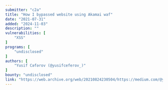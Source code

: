 ```yaml
---
submitter: "c2a"
title: "How I bypassed website using Akamai waf"
date: "2021-07-31"
added: "2024-11-03"
description: ""
vulnerabilities: [
    "XSS"
]
programs: [
    "undisclosed"
]
authors: [
    "Yusif Cəfərov (@yusifceferov_)"
]
bounty: "undisclosed"
link: "https://web.archive.org/web/20210824230504/https://medium.com/@yusifceferov_/how-i-bypassed-website-using-akamai-waf-e4e907aeb161"
---
```




